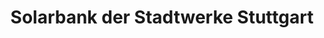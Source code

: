 ---
title: "Solarbank der Stadtwerke Stuttgart"
url: /stuttgart/solarbank-der-stadtwerke-stuttgart-warthaeuser-strasse/
shop: Handy
---